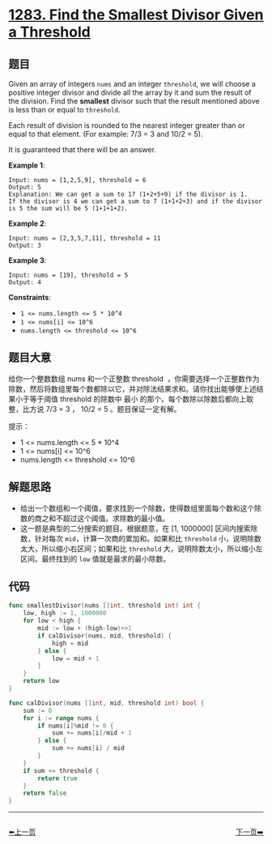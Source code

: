 # [1283. Find the Smallest Divisor Given a Threshold](https://leetcode.com/problems/find-the-smallest-divisor-given-a-threshold/)



## 题目

Given an array of integers `nums` and an integer `threshold`, we will choose a positive integer divisor and divide all the array by it and sum the result of the division. Find the **smallest** divisor such that the result mentioned above is less than or equal to `threshold`.

Each result of division is rounded to the nearest integer greater than or equal to that element. (For example: 7/3 = 3 and 10/2 = 5).

It is guaranteed that there will be an answer.

**Example 1**:

```
Input: nums = [1,2,5,9], threshold = 6
Output: 5
Explanation: We can get a sum to 17 (1+2+5+9) if the divisor is 1. 
If the divisor is 4 we can get a sum to 7 (1+1+2+3) and if the divisor is 5 the sum will be 5 (1+1+1+2).
```

**Example 2**:

```
Input: nums = [2,3,5,7,11], threshold = 11
Output: 3
```

**Example 3**:

```
Input: nums = [19], threshold = 5
Output: 4
```

**Constraints**:

- `1 <= nums.length <= 5 * 10^4`
- `1 <= nums[i] <= 10^6`
- `nums.length <= threshold <= 10^6`

## 题目大意

给你一个整数数组 nums 和一个正整数 threshold  ，你需要选择一个正整数作为除数，然后将数组里每个数都除以它，并对除法结果求和。请你找出能够使上述结果小于等于阈值 threshold 的除数中 最小 的那个。每个数除以除数后都向上取整，比方说 7/3 = 3 ， 10/2 = 5 。题目保证一定有解。

提示：

- 1 <= nums.length <= 5 * 10^4
- 1 <= nums[i] <= 10^6
- nums.length <= threshold <= 10^6

## 解题思路

- 给出一个数组和一个阈值，要求找到一个除数，使得数组里面每个数和这个除数的商之和不超过这个阈值。求除数的最小值。
- 这一题是典型的二分搜索的题目。根据题意，在 [1, 1000000] 区间内搜索除数，针对每次 `mid`，计算一次商的累加和。如果和比 `threshold` 小，说明除数太大，所以缩小右区间；如果和比 `threshold` 大，说明除数太小，所以缩小左区间。最终找到的 `low` 值就是最求的最小除数。

## 代码

```go
func smallestDivisor(nums []int, threshold int) int {
	low, high := 1, 1000000
	for low < high {
		mid := low + (high-low)>>1
		if calDivisor(nums, mid, threshold) {
			high = mid
		} else {
			low = mid + 1
		}
	}
	return low
}

func calDivisor(nums []int, mid, threshold int) bool {
	sum := 0
	for i := range nums {
		if nums[i]%mid != 0 {
			sum += nums[i]/mid + 1
		} else {
			sum += nums[i] / mid
		}
	}
	if sum <= threshold {
		return true
	}
	return false
}
```


----------------------------------------------
<div style="display: flex;justify-content: space-between;align-items: center;">
<p><a href="https://books.halfrost.com/leetcode/ChapterFour/1281.Subtract-the-Product-and-Sum-of-Digits-of-an-Integer/">⬅️上一页</a></p>
<p><a href="https://books.halfrost.com/leetcode/ChapterFour/1287.Element-Appearing-More-Than-25-In-Sorted-Array/">下一页➡️</a></p>
</div>
